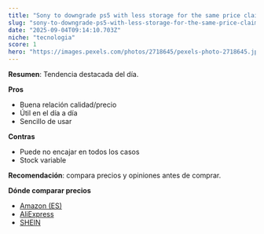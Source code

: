 ```yaml
---
title: "Sony to downgrade ps5 with less storage for the same price claims leak"
slug: "sony-to-downgrade-ps5-with-less-storage-for-the-same-price-claims-leak"
date: "2025-09-04T09:14:10.703Z"
niche: "tecnologia"
score: 1
hero: "https://images.pexels.com/photos/2718645/pexels-photo-2718645.jpeg?auto=compress&cs=tinysrgb&fit=crop&h=627&w=1200&auto=compress&cs=tinysrgb&w=1024&h=576&fit=crop"
---
```


**Resumen**: Tendencia destacada del día.

**Pros**
- Buena relación calidad/precio
- Útil en el día a día
- Sencillo de usar

**Contras**
- Puede no encajar en todos los casos
- Stock variable

**Recomendación**: compara precios y opiniones antes de comprar.

**Dónde comparar precios**
- [Amazon (ES)](https://www.amazon.es/s?k=Sony+to+downgrade+ps5+with+less+storage+for+the+same+price+claims+leak&language=es_ES&tag=teknovashop25-21)
- [AliExpress](https://es.aliexpress.com/wholesale?SearchText=Sony+to+downgrade+ps5+with+less+storage+for+the+same+price+claims+leak)
- [SHEIN](https://es.shein.com/pdsearch?keyword=Sony+to+downgrade+ps5+with+less+storage+for+the+same+price+claims+leak)
